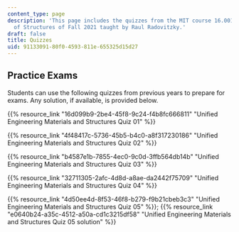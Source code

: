 ```yaml
---
content_type: page
description: 'This page includes the quizzes from the MIT course 16.001 Unified Engineering:  Materials
  of Structures of Fall 2021 taught by Raul Radovitzky.'
draft: false
title: Quizzes
uid: 91133091-80f0-4593-811e-655325d15d27
---
```

## Practice Exams

Students can use the following quizzes from previous years to prepare for exams. Any solution, if available, is provided below. 

{{% resource_link "16d099b9-2be4-45f8-9c24-f4b8fc666811" "Unified Engineering Materials and Structures Quiz 01" %}}

{{% resource_link "4f48417c-5736-45b5-b4c0-a8f317230186" "Unified Engineering Materials and Structures Quiz 02" %}}

{{% resource_link "b4587e1b-7855-4ec0-9c0d-3ffb564db14b" "Unified Engineering Materials and Structures Quiz 03" %}}

{{% resource_link "32711305-2afc-4d8d-a8ae-da2442f75709" "Unified Engineering Materials and Structures Quiz 04" %}}

{{% resource_link "4d50ee4d-8f53-46f8-b279-f9b21cbeb3c3" "Unified Engineering Materials and Structures Quiz 05" %}}; {{% resource_link "e0640b24-a35c-4512-a50a-cd1c3215df58" "Unified Engineering Materials and Structures Quiz 05 solution" %}}